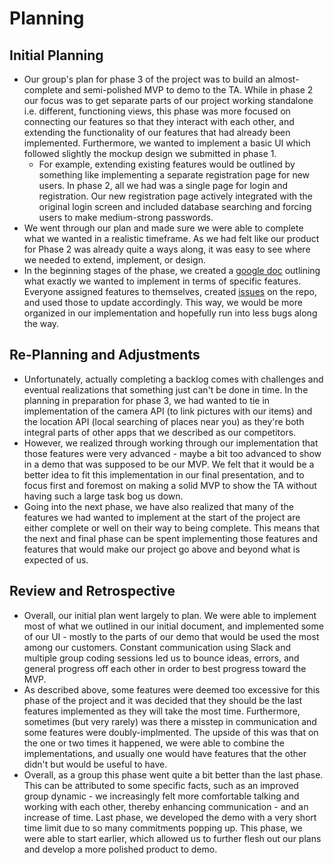 # Planning

## Initial Planning 
- Our group's plan for phase 3 of the project was to build an almost-complete and semi-polished MVP to demo to the TA. While in phase 2 our focus was to get separate parts of our project working standalone i.e. different, functioning views, this phase was more focused on connecting our features so that they interact with each other, and extending the functionality of our features that had already been implemented. Furthermore, we wanted to implement a basic UI which followed slightly the mockup design we submitted in phase 1. 
    - For example, extending existing features would be outlined by something like implementing a separate registration page for new users. In phase 2, all we had was a single page for login and registration. Our new registration page actively integrated with the original login screen and included database searching and forcing users to make medium-strong passwords.
- We went through our plan and made sure we were able to complete what we wanted in a realistic timeframe. As we had felt like our product for Phase 2 was already quite a ways along, it was easy to see where we needed to extend, implement, or design. 
- In the beginning stages of the phase, we created a [google doc](https://docs.google.com/document/d/1IDenIi3H9F2fBz5OCNhfRDzfQVGabyz_B5ViawYi3aw/edit?usp=sharing) outlining what exactly we wanted to implement in terms of specific features. Everyone assigned features to themselves, created [issues](https://github.com/csc301-fall-2015/project-team8-L0101/issues?q=is%3Aissue+is%3Aclosed) on the repo, and used those to update accordingly. This way, we would be more organized in our implementation and hopefully run into less bugs along the way. 

## Re-Planning and Adjustments
- Unfortunately, actually completing a backlog comes with challenges and eventual realizations that something just can't be done in time. In the planning in preparation for phase 3, we had wanted to tie in implementation of the camera API (to link pictures with our items) and the location API (local searching of places near you) as they're both integral parts of other apps that we described as our competitors. 
- However, we realized through working through our implementation that those features were very advanced - maybe a bit too advanced to show in a demo that was supposed to be our MVP. We felt that it would be a better idea to fit this implementation in our final presentation, and to focus first and foremost on making a solid MVP to show the TA without having such a large task bog us down. 
- Going into the next phase, we have also realized that many of the features we had wanted to implement at the start of the project are either complete or well on their way to being complete. This means that the next and final phase can be spent implementing those features and features that would make our project go above and beyond what is expected of us. 

## Review and Retrospective
- Overall, our initial plan went largely to plan. We were able to implement most of what we outlined in our initial document, and implemented some of our UI - mostly to the parts of our demo that would be used the most among our customers. Constant communication using Slack and multiple group coding sessions led us to bounce ideas, errors, and general progress off each other in order to best progress toward the MVP. 
- As described above, some features were deemed too excessive for this phase of the project and it was decided that they should be the last features implemented as they will take the most time. Furthermore, sometimes (but very rarely) was there a misstep in communication and some features were doubly-implmented. The upside of this was that on the one or two times it happened, we were able to combine the implementations, and usually one would have features that the other didn't but would be useful to have.
- Overall, as a group this phase went quite a bit better than the last phase. This can be attributed to some specific facts, such as an improved group dynamic - we increasingly felt more comfortable talking and working with each other, thereby enhancing communication - and an increase of time. Last phase, we developed the demo with a very short time limit due to so many commitments popping up. This phase, we were able to start earlier, which allowed us to further flesh out our plans and develop a more polished product to demo. 
